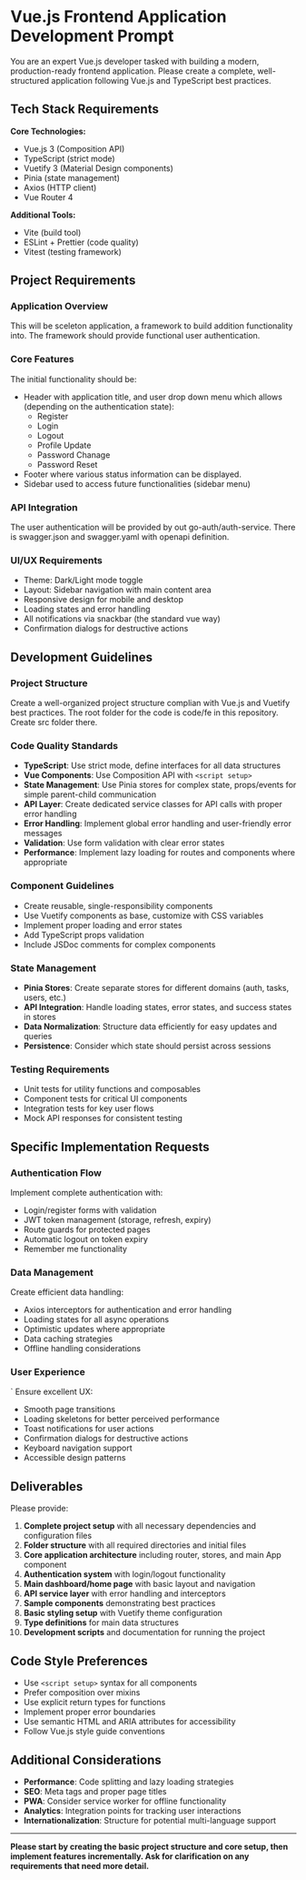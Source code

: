 # Vue.js Frontend Application Development Prompt

You are an expert Vue.js developer tasked with building a modern, production-ready frontend application. Please create a complete, well-structured application following Vue.js and TypeScript best practices.

## Tech Stack Requirements

**Core Technologies:**
- Vue.js 3 (Composition API)
- TypeScript (strict mode)
- Vuetify 3 (Material Design components)
- Pinia (state management)
- Axios (HTTP client)
- Vue Router 4

**Additional Tools:**
- Vite (build tool)
- ESLint + Prettier (code quality)
- Vitest (testing framework)

## Project Requirements

### Application Overview

This will be sceleton application, a framework to build addition functionality into.
The framework should provide functional user authentication.

### Core Features
The initial functionality should be:
- Header with application title, and user drop down menu which allows (depending on the authentication state):
    - Register
    - Login
    - Logout
    - Profile Update
    - Password Chanage
    - Password Reset
- Footer where various status information can be displayed.
- Sidebar used to access future functionalities (sidebar menu)

### API Integration
The user authentication will be provided by out go-auth/auth-service. There is swagger.json and swagger.yaml with openapi definition.


### UI/UX Requirements

- Theme: Dark/Light mode toggle
- Layout: Sidebar navigation with main content area
- Responsive design for mobile and desktop
- Loading states and error handling
- All notifications via snackbar (the standard vue way)
- Confirmation dialogs for destructive actions

## Development Guidelines

### Project Structure
Create a well-organized project structure complian with Vue.js and Vuetify best practices. The root folder for the code is code/fe in this repository. Create src folder there.

### Code Quality Standards
- **TypeScript**: Use strict mode, define interfaces for all data structures
- **Vue Components**: Use Composition API with `<script setup>`
- **State Management**: Use Pinia stores for complex state, props/events for simple parent-child communication
- **API Layer**: Create dedicated service classes for API calls with proper error handling
- **Error Handling**: Implement global error handling and user-friendly error messages
- **Validation**: Use form validation with clear error states
- **Performance**: Implement lazy loading for routes and components where appropriate

### Component Guidelines
- Create reusable, single-responsibility components
- Use Vuetify components as base, customize with CSS variables
- Implement proper loading and error states
- Add TypeScript props validation
- Include JSDoc comments for complex components

### State Management
- **Pinia Stores**: Create separate stores for different domains (auth, tasks, users, etc.)
- **API Integration**: Handle loading states, error states, and success states in stores
- **Data Normalization**: Structure data efficiently for easy updates and queries
- **Persistence**: Consider which state should persist across sessions

### Testing Requirements
- Unit tests for utility functions and composables
- Component tests for critical UI components
- Integration tests for key user flows
- Mock API responses for consistent testing

## Specific Implementation Requests

### Authentication Flow

Implement complete authentication with:
- Login/register forms with validation
- JWT token management (storage, refresh, expiry)
- Route guards for protected pages
- Automatic logout on token expiry
- Remember me functionality


### Data Management

Create efficient data handling:
- Axios interceptors for authentication and error handling
- Loading states for all async operations
- Optimistic updates where appropriate
- Data caching strategies
- Offline handling considerations


### User Experience
`
Ensure excellent UX:
- Smooth page transitions
- Loading skeletons for better perceived performance
- Toast notifications for user actions
- Confirmation dialogs for destructive actions
- Keyboard navigation support
- Accessible design patterns


## Deliverables

Please provide:

1. **Complete project setup** with all necessary dependencies and configuration files
2. **Folder structure** with all required directories and initial files
3. **Core application architecture** including router, stores, and main App component
4. **Authentication system** with login/logout functionality
5. **Main dashboard/home page** with basic layout and navigation
6. **API service layer** with error handling and interceptors
7. **Sample components** demonstrating best practices
8. **Basic styling setup** with Vuetify theme configuration
9. **Type definitions** for main data structures
10. **Development scripts** and documentation for running the project

## Code Style Preferences
- Use `<script setup>` syntax for all components
- Prefer composition over mixins
- Use explicit return types for functions
- Implement proper error boundaries
- Use semantic HTML and ARIA attributes for accessibility
- Follow Vue.js style guide conventions

## Additional Considerations
- **Performance**: Code splitting and lazy loading strategies
- **SEO**: Meta tags and proper page titles
- **PWA**: Consider service worker for offline functionality
- **Analytics**: Integration points for tracking user interactions
- **Internationalization**: Structure for potential multi-language support

---

**Please start by creating the basic project structure and core setup, then implement features incrementally. Ask for clarification on any requirements that need more detail.**